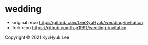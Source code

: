 # wedding

- original repo https://github.com/LeeKyuHyuk/wedding-invitation
- fork repo https://github.com/hsg1991/wedding-invitation

Copyright © 2021 KyuHyuk Lee
